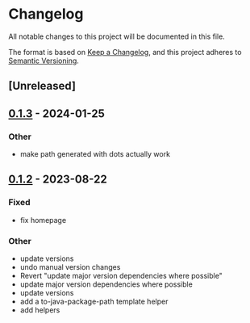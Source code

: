 # Changelog
All notable changes to this project will be documented in this file.

The format is based on [Keep a Changelog](https://keepachangelog.com/en/1.0.0/),
and this project adheres to [Semantic Versioning](https://semver.org/spec/v2.0.0.html).

## [Unreleased]

## [0.1.3](https://github.com/xenoterracide/brix/compare/brix_processor-v0.1.2...brix_processor-v0.1.3) - 2024-01-25

### Other
- make path generated with dots actually work

## [0.1.2](https://github.com/xenoterracide/brix/compare/brix_processor-v0.1.1...brix_processor-v0.1.2) - 2023-08-22

### Fixed
- fix homepage

### Other
- update versions
- undo manual version changes
- Revert "update major version dependencies where possible"
- update major version dependencies where possible
- update versions
- add a to-java-package-path template helper
- add helpers
